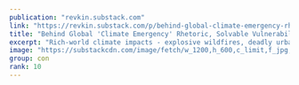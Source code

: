 ```yaml
---
publication: "revkin.substack.com"
link: "https://revkin.substack.com/p/behind-global-climate-emergency-rhetoric-21-08-06"
title: "Behind Global 'Climate Emergency' Rhetoric, Solvable Vulnerability Emergencies Abound"
excerpt: "Rich-world climate impacts - explosive wildfires, deadly urban floods and heat domes - are terrible. But this phrase obscures a profound vulnerability divide among and within countries."
image: "https://substackcdn.com/image/fetch/w_1200,h_600,c_limit,f_jpg,q_auto:good,fl_progressive:steep/https%3A%2F%2Fbucketeer-e05bbc84-baa3-437e-9518-adb32be77984.s3.amazonaws.com%2Fpublic%2Fimages%2F9aea3024-81bc-4596-a400-9d9853b78cf9_2700x1001.jpeg"
group: con
rank: 10
---
```

